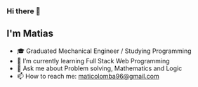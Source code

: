 ### Hi there 👋<h2> I'm Matias</h2>

- 🎓 Graduated Mechanical Engineer / Studying Programming
- 🌱 I’m currently learning Full Stack Web Programming
- 💬 Ask me about Problem solving, Mathematics and Logic
- 📫 How to reach me: maticolomba96@gmail.com
